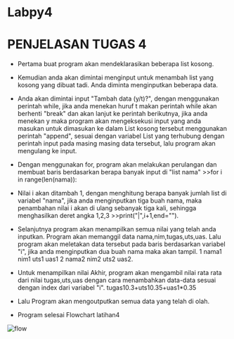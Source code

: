 # Labpy4
# PENJELASAN TUGAS 4

* Pertama buat program akan mendeklarasikan beberapa list kosong.

* Kemudian anda akan dimintai menginput untuk menambah list yang kosong yang dibuat tadi.
Anda diminta menginputkan beberapa data.

* Anda akan dimintai input "Tambah data (y/t)?", dengan menggunakan perintah while, jika anda menekan huruf t makan perintah while akan berhenti "break" dan akan lanjut ke perintah berikutnya, jika anda menekan y maka program akan mengeksekusi input yang anda masukan untuk dimasukan ke dalam List kosong tersebut menggunakan perintah "append", sesuai dengan variabel List yang terhubung dengan perintah input pada masing masing data tersebut, lalu program akan mengulang ke input.

* Dengan menggunakan for, program akan melakukan perulangan dan membuat baris berdasarkan berapa banyak input di "list nama" >>for i in range(len(nama)):

* Nilai i akan ditambah 1, dengan menghitung berapa banyak jumlah list di variabel "nama", jika anda menginputkan tiga buah nama, maka penambahan nilai i akan di ulang sebanyak tiga kali, sehingga menghasilkan deret angka 1,2,3 >>print("|",i+1,end="").

* Selanjutnya program akan menampilkan semua nilai yang telah anda inputkan. Program akan memanggil data nama,nim,tugas,uts,uas. Lalu program akan meletakan data tersebut pada baris berdasarkan variabel "i", jika anda menginputkan dua buah nama maka akan tampil. 1 nama1 nim1 uts1 uas1 2 nama2 nim2 uts2 uas2.

* Untuk menampilkan nilai Akhir, program akan mengambil nilai rata rata dari nilai tugas,uts,uas dengan cara menambahkan data-data sesuai dengan index dari variabel "i". tugas10.3+uts10.35+uas1*0.35

* Lalu Program akan mengoutputkan semua data yang telah di olah.

* Program selesai Flowchart latihan4

![flow](https://user-images.githubusercontent.com/57041365/70905677-0eb11d80-2037-11ea-82b7-7729f92c97c5.png)

